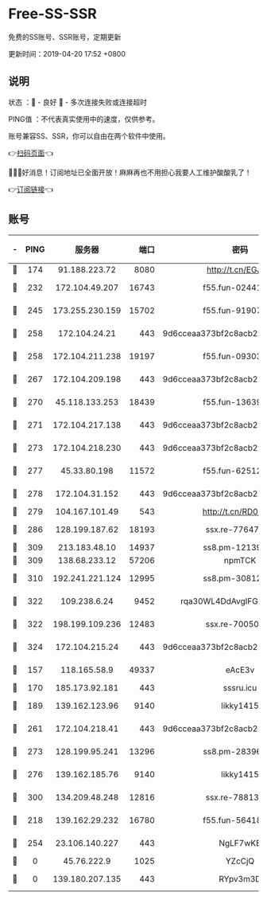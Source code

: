 # Free-SS-SSR

免费的SS账号、SSR账号，定期更新

更新时间：2019-04-20 17:52 +0800

## 说明

状态     ：🙂 - 良好 🙁 - 多次连接失败或连接超时

PING值   ：不代表真实使用中的速度，仅供参考。

账号兼容SS、SSR，你可以自由在两个软件中使用。

👉[扫码页面](https://liesauer.github.io/Free-SS-SSR/)👈

🎉🎉🎉好消息！订阅地址已全面开放！麻麻再也不用担心我要人工维护酸酸乳了！

👉[订阅链接](https://www.liesauer.net/yogurt/subscribe?ACCESS_TOKEN=DAYxR3mMaZAsaqUb)👈

## 账号

|-|PING|服务器|端口|密码|加密方式|区域|
|:----:|:----:|:-----:|-----:|:----:|:----:|:----:|
|🙂|174|91.188.223.72|8080|http://t.cn/EGJIyrl|rc4-md5|RU|
|🙂|232|172.104.49.207|16743|f55.fun-02441032|aes-256-cfb|SG|
|🙂|245|173.255.230.159|15702|f55.fun-91907553|aes-256-cfb|US|
|🙂|258|172.104.24.21|443|9d6cceaa373bf2c8acb22e60b6a58be6|aes-256-cfb|US|
|🙂|258|172.104.211.238|19197|f55.fun-09303839|aes-256-cfb|US|
|🙂|267|172.104.209.198|443|9d6cceaa373bf2c8acb22e60b6a58be6|aes-256-cfb|US|
|🙂|270|45.118.133.253|18439|f55.fun-13639726|aes-256-cfb|SG|
|🙂|271|172.104.217.138|443|9d6cceaa373bf2c8acb22e60b6a58be6|aes-256-cfb|US|
|🙂|273|172.104.218.230|443|9d6cceaa373bf2c8acb22e60b6a58be6|aes-256-cfb|US|
|🙂|277|45.33.80.198|11572|f55.fun-62512711|aes-256-cfb|US|
|🙂|278|172.104.31.152|443|9d6cceaa373bf2c8acb22e60b6a58be6|aes-256-cfb|US|
|🙂|279|104.167.101.49|543|http://t.cn/RD0D7sx|rc4-md5|CA|
|🙂|286|128.199.187.62|18193|ssx.re-77647614|aes-256-cfb|SG|
|🙂|309|213.183.48.10|14937|ss8.pm-12139832|rc4-md5|RU|
|🙂|309|138.68.233.12|57206|npmTCK|rc4-md5|US|
|🙂|310|192.241.221.124|12995|ss8.pm-30812425|aes-256-cfb|US|
|🙂|322|109.238.6.24|9452|rqa30WL4DdAvgIFG6Fs3znzTa|aes-256-cfb|FR|
|🙂|322|198.199.109.236|12483|ssx.re-70050948|aes-256-cfb|US|
|🙂|324|172.104.215.24|443|9d6cceaa373bf2c8acb22e60b6a58be6|aes-256-cfb|US|
|🙂|157|118.165.58.9|49337|eAcE3v|chacha20-ietf|TW|
|🙂|170|185.173.92.181|443|sssru.icu|rc4-md5|RU|
|🙂|189|139.162.123.96|9140|likky1415|aes-256-cfb|JP|
|🙂|261|172.104.218.41|443|9d6cceaa373bf2c8acb22e60b6a58be6|aes-256-cfb|US|
|🙂|273|128.199.95.241|13296|ss8.pm-28396550|aes-256-cfb|SG|
|🙂|276|139.162.185.76|9140|likky1415|aes-256-cfb|DE|
|🙂|300|134.209.48.248|12816|ssx.re-78813577|aes-256-cfb|US|
|🙁|218|139.162.29.232|16780|f55.fun-56418519|aes-256-cfb|SG|
|🙁|254|23.106.140.227|443|NgLF7wKB|aes-256-cfb|US|
|🙁|0|45.76.222.9|1025|YZcCjQ|rc4-md5|JP|
|🙁|0|139.180.207.135|443|RYpv3m3D|aes-256-cfb|JP|
